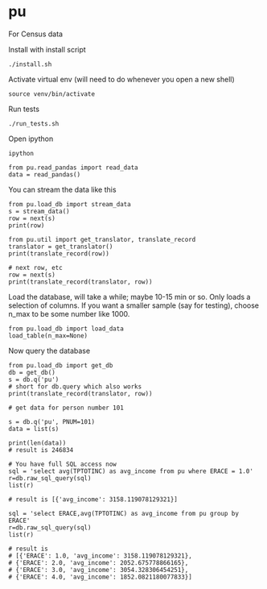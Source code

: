 # pu

For Census data

Install with install script

```
./install.sh
```

Activate virtual env (will need to do whenever you open a new shell)

```
source venv/bin/activate
```

Run tests

```
./run_tests.sh
```

Open ipython

```
ipython
```

```
from pu.read_pandas import read_data
data = read_pandas()
```

You can stream the data like this

```
from pu.load_db import stream_data
s = stream_data()
row = next(s)
print(row)

from pu.util import get_translator, translate_record
translator = get_translator()
print(translate_record(row))

# next row, etc
row = next(s)
print(translate_record(translator, row))
```

Load the database, will take a while; maybe 10-15 min or so.
Only loads a selection of columns. If you want a smaller sample 
(say for testing), choose n_max to be some number like 1000.


```
from pu.load_db import load_data
load_table(n_max=None)
```

Now query the database

```
from pu.load_db import get_db
db = get_db()
s = db.q('pu')
# short for db.query which also works
print(translate_record(translator, row))

# get data for person number 101

s = db.q('pu', PNUM=101)
data = list(s)

print(len(data))
# result is 246834

# You have full SQL access now
sql = 'select avg(TPTOTINC) as avg_income from pu where ERACE = 1.0'
r=db.raw_sql_query(sql)
list(r)

# result is [{'avg_income': 3158.119078129321}]

sql = 'select ERACE,avg(TPTOTINC) as avg_income from pu group by ERACE'
r=db.raw_sql_query(sql)
list(r)

# result is 
# [{'ERACE': 1.0, 'avg_income': 3158.119078129321},
# {'ERACE': 2.0, 'avg_income': 2052.675778866165},
# {'ERACE': 3.0, 'avg_income': 3054.328306454251},
# {'ERACE': 4.0, 'avg_income': 1852.0821180077833}]
```
